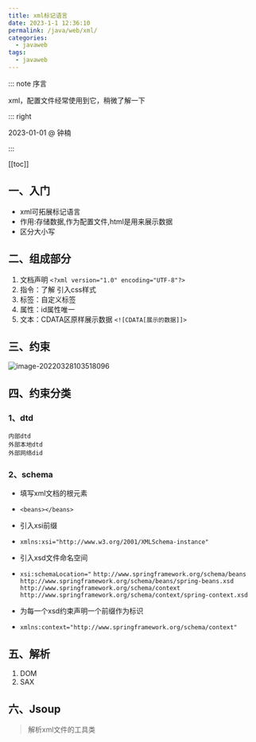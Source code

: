 ```yaml
---
title: xml标记语言
date: 2023-1-1 12:36:10
permalink: /java/web/xml/
categories:
  - javaweb
tags:
  - javaweb
---
```

::: note 序言

xml，配置文件经常使用到它，稍微了解一下

::: right

2023-01-01 @ 钟楠

::: 

[[toc]]

## 一、入门

- xml可拓展标记语言
- 作用:存储数据,作为配置文件,html是用来展示数据
- 区分大小写

## 二、组成部分

1. 文档声明 `<?xml version="1.0" encoding="UTF-8"?>`
2. 指令：了解 引入css样式
3. 标签：自定义标签
4. 属性：id属性唯一
5. 文本：CDATA区原样展示数据 `<![CDATA[展示的数据]]>`

## 三、约束

![image-20220328103518096](https://cdn.staticaly.com/gh/jinmunan/imgs@master/javaweb/image-20220328103518096.png)

## 四、约束分类

### 1、dtd

```
内部dtd
外部本地dtd
外部网络did
```

### 2、schema

- 填写xml文档的根元素
- `<beans></beans>`

- 引入xsi前缀
- `xmlns:xsi="http://www.w3.org/2001/XMLSchema-instance"`

- 引入xsd文件命名空间
- `xsi:schemaLocation="`
  `http://www.springframework.org/schema/beans`
  `http://www.springframework.org/schema/beans/spring-beans.xsd`
  `http://www.springframework.org/schema/context` 
  `http://www.springframework.org/schema/context/spring-context.xsd`

- 为每一个xsd约束声明一个前缀作为标识
- `xmlns:context="http://www.springframework.org/schema/context"`

## 五、解析

1. DOM
2. SAX

## 六、Jsoup

> 解析xml文件的工具类